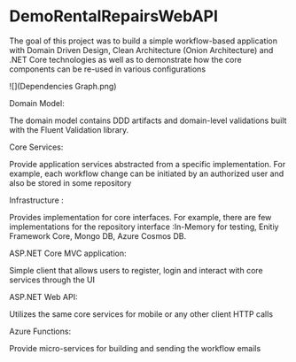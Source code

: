 # DemoRentalRepairsWebAPI

The goal of this project was to build a simple workflow-based application with Domain Driven Design, Clean Architecture (Onion Architecture) and .NET Core technologies as well as  to demonstrate how the core components can be re-used in various configurations 

![](Dependencies Graph.png)

Domain Model:

The domain model contains DDD artifacts and domain-level validations built with the Fluent Validation library.

Core Services:

Provide application services abstracted from a specific implementation. For example, each workflow change can be initiated by an authorized user and also be stored in some repository

Infrastructure :

Provides implementation for core interfaces. For example, there are few implementations for the repository interface :In-Memory for testing,  Enitiy Framework Core, Mongo DB, Azure Cosmos DB.


ASP.NET Core MVC application:

Simple client that allows users to register, login and interact with core services through the UI

ASP.NET Web API:

Utilizes the same core services for mobile or any other client HTTP calls

Azure Functions:

Provide micro-services for building and sending the workflow emails 




